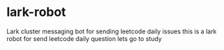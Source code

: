 # lark-robot
Lark cluster messaging bot for sending leetcode daily issues
this is a lark robot for send leetcode daily question
lets go to study 
